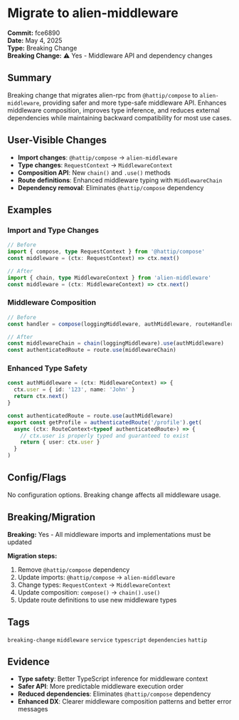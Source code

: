 # Migrate to alien-middleware

**Commit:** fce6890  
**Date:** May 4, 2025  
**Type:** Breaking Change  
**Breaking Change:** ⚠️ Yes - Middleware API and dependency changes

## Summary

Breaking change that migrates alien-rpc from `@hattip/compose` to `alien-middleware`, providing safer and more type-safe middleware API. Enhances middleware composition, improves type inference, and reduces external dependencies while maintaining backward compatibility for most use cases.

## User-Visible Changes

- **Import changes**: `@hattip/compose` → `alien-middleware`
- **Type changes**: `RequestContext` → `MiddlewareContext`
- **Composition API**: New `chain()` and `.use()` methods
- **Route definitions**: Enhanced middleware typing with `MiddlewareChain`
- **Dependency removal**: Eliminates `@hattip/compose` dependency

## Examples

### Import and Type Changes
```ts
// Before
import { compose, type RequestContext } from '@hattip/compose'
const middleware = (ctx: RequestContext) => ctx.next()

// After
import { chain, type MiddlewareContext } from 'alien-middleware'
const middleware = (ctx: MiddlewareContext) => ctx.next()
```

### Middleware Composition
```ts
// Before
const handler = compose(loggingMiddleware, authMiddleware, routeHandler)

// After
const middlewareChain = chain(loggingMiddleware).use(authMiddleware)
const authenticatedRoute = route.use(middlewareChain)
```

### Enhanced Type Safety
```ts
const authMiddleware = (ctx: MiddlewareContext) => {
  ctx.user = { id: '123', name: 'John' }
  return ctx.next()
}

const authenticatedRoute = route.use(authMiddleware)
export const getProfile = authenticatedRoute('/profile').get(
  async (ctx: RouteContext<typeof authenticatedRoute>) => {
    // ctx.user is properly typed and guaranteed to exist
    return { user: ctx.user }
  }
)
```

## Config/Flags

No configuration options. Breaking change affects all middleware usage.

## Breaking/Migration

**Breaking:** Yes - All middleware imports and implementations must be updated

**Migration steps:**
1. Remove `@hattip/compose` dependency
2. Update imports: `@hattip/compose` → `alien-middleware`
3. Change types: `RequestContext` → `MiddlewareContext`
4. Update composition: `compose()` → `chain().use()`
5. Update route definitions to use new middleware types

## Tags

`breaking-change` `middleware` `service` `typescript` `dependencies` `hattip`

## Evidence

- **Type safety**: Better TypeScript inference for middleware context
- **Safer API**: More predictable middleware execution order
- **Reduced dependencies**: Eliminates `@hattip/compose` dependency
- **Enhanced DX**: Clearer middleware composition patterns and better error messages